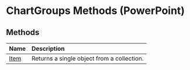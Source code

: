 
# ChartGroups Methods (PowerPoint)

## Methods



|**Name**|**Description**|
|:-----|:-----|
|[Item](0b04a471-d726-f400-062c-8d4a7dc9c752.md)|Returns a single object from a collection.|
